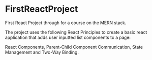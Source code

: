 # FirstReactProject
First React Project through for a course on the MERN stack.  

The project uses the following React Principles to create a basic react application that adds user inputted list components to a page:

React Components, Parent-Child Component Communication, State Management and Two-Way Binding. 
